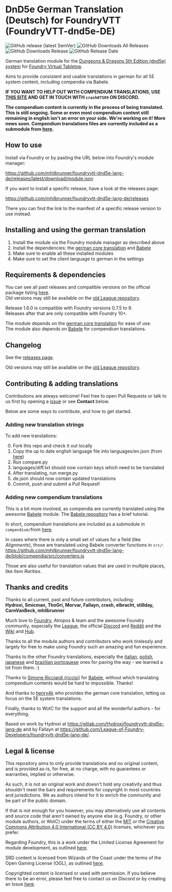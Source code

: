 # DnD5e German Translation (Deutsch) for FoundryVTT (FoundryVTT-dnd5e-DE)

![GitHub release (latest SemVer)](https://img.shields.io/github/v/release/mhilbrunner/foundryvtt-dnd5e-lang-de?label=Latest+Release)
![GitHub Downloads All Releases](https://img.shields.io/github/downloads/mhilbrunner/foundryvtt-dnd5e-lang-de/total?label=Downloads+(Total))
![GitHub Downloads Release](https://img.shields.io/github/downloads/mhilbrunner/foundryvtt-dnd5e-lang-de/latest/total?label=Downloads+(Latest))
![GitHub Release Date](https://img.shields.io/github/release-date/mhilbrunner/foundryvtt-dnd5e-lang-de?label=Release+Date)

German translation module for the
[Dungeons & Dragons 5th Edition (dnd5e) system](https://foundryvtt.com/packages/dnd5e)
for [Foundry Virtual Tabletop](https://foundryvtt.com/).

Aims to provide consistent and usable translations in german for all 5E
system content, including compendia via Babele.

**IF YOU WANT TO HELP OUT WITH COMPENDIUM TRANSLATIONS, USE [THIS SITE](https://translator.gilneas.at/) AND GET IN TOUCH WITH `crash#7509` ON DISCORD.**

**The compendium content is currently in the process of being translated. This is still ongoing. Some or even most compendium content still remaining in english isn't an error on your side. We're working on it! More news soon. Compendium translations files are currently included as a submodule from [here](https://github.com/stillday/dnd-translation-file-de).**

## How to use

Install via Foundry or by pasting the URL below into Foundry's module manager:

<https://github.com/mhilbrunner/foundryvtt-dnd5e-lang-de/releases/latest/download/module.json>

If you want to install a specific release, have a look at the releases page:

<https://github.com/mhilbrunner/foundryvtt-dnd5e-lang-de/releases>

There you can find the link to the manifest of a specific release version to use instead.

## Installing and using the german translation

1. Install the module via the Foundry module manager as described above
2. Install the dependencies: the [german core translation](https://foundryvtt.com/packages/lang-de) and [Babele](https://foundryvtt.com/packages/babele)
3. Make sure to enable all these installed modules
4. Make sure to set the client language to german in the settings

## Requirements & dependencies

You can see all past releases and compatible versions on the official package listing [here](https://foundryvtt.com/packages/FoundryVTT-dnd5e-DE).\
Old versions may still be available on the [old League repository](https://github.com/League-of-Foundry-Developers/foundryvtt-dnd5e-lang-de/).

Release 1.6.0 is compatible with Foundry versions 0.7.5 to 9.\
Releases after that are only compatible with Foundry 10+.

The module depends on the [german core translation](https://foundryvtt.com/packages/lang-de) for ease of use.\
The module also depends on [Babele](https://foundryvtt.com/packages/babele) for compendium translations.

## Changelog

See the [releases page](https://github.com/mhilbrunner/foundryvtt-dnd5e-lang-de/releases).

Old versions may still be available on the [old League repository](https://github.com/League-of-Foundry-Developers/foundryvtt-dnd5e-lang-de/).

## Contributing & adding translations

Contributions are always welcome! Feel free to open Pull Requests or talk to
us first by opening a [issue](https://github.com/mhilbrunner/foundryvtt-dnd5e-lang-de/issues)
or see **Contact** below.

Below are some ways to contribute, and how to get started.

### Adding new translation strings

To add new translations:

0. Fork this repo and check it out locally
1. Copy the up to date english language file into languages/en.json
(from [here](https://github.com/foundryvtt/dnd5e/raw/master/lang/en.json))
2. Run compare.py
3. languages/diff.txt should now contain keys which need to be translated
4. After translating, run merge.py
5. de.json should now contain updated translations
6. Commit, push and submit a Pull Request!

### Adding new compendium translations

This is a bit more involved, as compendia are currently translated using the
awesome [Babele](https://foundryvtt.com/packages/babele) module.
The [Babele repository](https://gitlab.com/riccisi/foundryvtt-babele) has a
brief tutorial.

In short, compendium translations are included as a submodule in `compendium/`from
[here](https://github.com/stillday/dnd-translation-file-de).

In cases where there is only a small set of values for a field (like *Alignments*),
those are translated using Babele converter functions in `src/`:
<https://github.com/mhilbrunner/foundryvtt-dnd5e-lang-de/blob/compendia/src/converters.js>

Those are also useful for translation values that are used in multiple places,
like *Item Rarities*.

## Thanks and credits

Thanks to all current, past and future contributors, including: \
**Hydroxi, Smicman, ThoGri, Morvar, Fallayn, crash, elbracht, stillday, CarnVanBeck, mhilbrunner**

Much love to [Foundry](https://foundryvtt.com/), Atropos & team and the awesome Foundry community,
especially the [League](https://discord.com/invite/2rHs78h),
the official [Discord](https://discord.gg/foundryvtt) and
[Reddit](https://www.reddit.com/r/FoundryVTT/) and the
[Wiki](https://foundryvtt.wiki/) and [Hub](https://www.foundryvtt-hub.com/).

Thanks to all the module authors and contributors who work tirelessly and
largely for free to make using Foundry such an amazing and fun experience.

Thanks to the other Foundry translations, especially the
[italian](https://gitlab.com/riccisi/foundryvtt-dnd5e-lang-it-it/),
[polish](https://gitlab.com/fvtt-poland/dnd-5e),
[japanese](https://github.com/BrotherSharper/foundryVTTja)
and [brazilian portoguese](https://gitlab.com/fvtt-brasil/dnd5e) ones
for paving the way - we learned a lot from them. :)

Thanks to [Simone Ricciardi (riccisi)](https://gitlab.com/riccisi) for
[Babele](https://foundryvtt.com/packages/babele), without which translating
compendium contents would be hard to impossible. Thanks!

And thanks to [henry4k](https://gitlab.com/henry4k/) who provides the german
core translation, letting us focus on the 5E system translations.

Finally, thanks to WotC for the support and all the wonderful authors - for everything.

Based on work by Hydroxi at <https://gitlab.com/Hydroxi/foundryvtt-dnd5e-lang-de>
and by Fallayn at <https://github.com/League-of-Foundry-Developers/foundryvtt-dnd5e-lang-de/>.

## Legal & license

This repository aims to only provide translations and no original content,
and is provided as-is, for free, at no charge,
with no guarantees or warranties, implied or otherwise.

As such, it is not an original work and doesn't hold any creativity and thus
shouldn't meet the bars and requirements for copyright in most countries and
jurisdictions. We as authors intend for it to enrich the community and be part
of the public domain.

If that is not enough for you however, you may alternatively use all contents
and source code that aren't owned by anyone else (e.g. Foundry, or other
module authors, or WotC) under the terms of either the
[MIT](https://opensource.org/licenses/MIT) or
the [Creative Commons Attribution 4.0 International
(CC BY 4.0)](https://creativecommons.org/licenses/by/4.0/) licenses, whichever you prefer.

Regarding Foundry, this is a work under the Limited License Agreement
for module development, as outlined [here](https://foundryvtt.com/article/license/).

SRD content is licensed from Wizards of the Coast under the terms of the
Open Gaming License (OGL), as outlined
[here](https://dnd.wizards.com/articles/features/systems-reference-document-srd).

Copyrighted content is licensed or used with permission. If you believe there
to be an error, please feel free to contact us on Discord or by creating an Issue
[here](https://github.com/mhilbrunner/foundryvtt-dnd5e-lang-de/issues).
